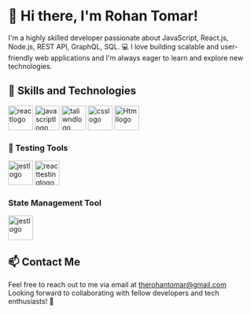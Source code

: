 # 👋 Hi there, I'm Rohan Tomar!

I'm a highly skilled developer passionate about JavaScript, React.js, Node.js, REST API, GraphQL, SQL. 💻 I love building scalable and user-friendly web applications and I'm always eager to learn and explore new technologies.

## 💪 Skills and Technologies
<div style={display:flex;gap:10;justifyContent:space-between}>
<img src="https://res.cloudinary.com/rohanss/image/upload/v1696663492/react-2_ypmtqi.svg" alt="reactlogo" width="50" height="50">
<img src="https://res.cloudinary.com/rohanss/image/upload/v1696663491/logo-javascript_lv2uel.svg" alt="javascriptlogo" width="50" height="50">
<img src="https://res.cloudinary.com/rohanss/image/upload/v1696663492/tailwindcss_k1ar4a.svg" alt="taliwndlogo" width="50" height="50">
<img src="https://res.cloudinary.com/rohanss/image/upload/v1696663492/css-3_szzz9u.svg" alt="csslogo" width="50" height="50">
<img src="https://res.cloudinary.com/rohanss/image/upload/v1696663492/html-1_nthhe1.svg" alt="Htmllogo" width="50" height="50">
</div>

### 🧪 Testing Tools
<div style={display:flex;gap:"10";justifyContent:"space-between"}>
<img src="https://res.cloudinary.com/rohanss/image/upload/v1696665915/jest-svgrepo-com_dothfh.svg" alt="jestlogo" width="50" height="50">
<img src="https://cdn.image.st-hatena.com/image/square/3cdf272e65fa8ac7d79033c868921ba18c62c982/backend=imagemagick;height=200;version=1;width=200/https%3A%2F%2Ftesting-library.com%2Fimg%2Foctopus-128x128.png" alt="reacttestinglogo" width="50" height="50">
</div>

###  State Management Tool
<img src="https://res.cloudinary.com/rohanss/image/upload/v1696669193/redux_x7ldzd.svg" alt="jestlogo" width="50" height="50">




## 📫 Contact Me

Feel free to reach out to me via email at [therohantomar@gmail.com](mailto:therohantomar@gmail.com)  
Looking forward to collaborating with fellow developers and tech enthusiasts! 🤝
